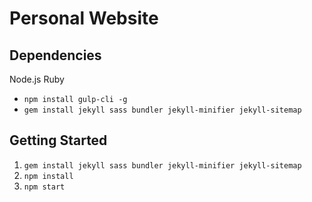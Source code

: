 # Personal Website

## Dependencies

Node.js
Ruby
- `npm install gulp-cli -g`
- `gem install jekyll sass bundler jekyll-minifier jekyll-sitemap`

## Getting Started

1. `gem install jekyll sass bundler jekyll-minifier jekyll-sitemap`
2. `npm install`
3. `npm start`
